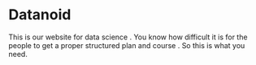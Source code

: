# Datanoid
This is our website for data science . You know how difficult it is for the people to get a proper structured plan and course . So this is what you need.
